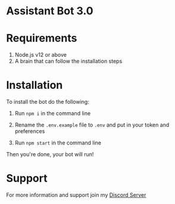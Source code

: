 # Assistant Bot 3.0

# Requirements

1. Node.js v12 or above
2. A brain that can follow the installation steps

# Installation

To install the bot do the following:

1. Run `npm i` in the command line

2. Rename the `.env.example` file to `.env` and put in your token and preferences

3. Run `npm start` in the command line

Then you're done, your bot will run!

# Support
For more information and support join my [Discord Server](https://discord.gg/RWn6Z9aVGj)
